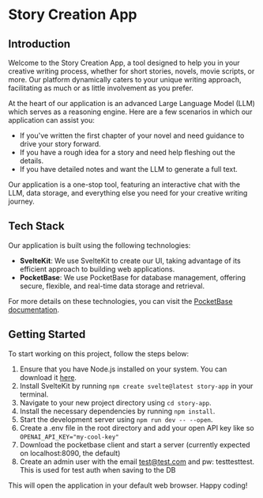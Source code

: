# Story Creation App

## Introduction
Welcome to the Story Creation App, a tool designed to help you in your creative writing process, whether for short stories, novels, movie scripts, or more. Our platform dynamically caters to your unique writing approach, facilitating as much or as little involvement as you prefer.

At the heart of our application is an advanced Large Language Model (LLM) which serves as a reasoning engine. Here are a few scenarios in which our application can assist you:

- If you've written the first chapter of your novel and need guidance to drive your story forward.
- If you have a rough idea for a story and need help fleshing out the details.
- If you have detailed notes and want the LLM to generate a full text.

Our application is a one-stop tool, featuring an interactive chat with the LLM, data storage, and everything else you need for your creative writing journey.

## Tech Stack
Our application is built using the following technologies:

- **SvelteKit**: We use SvelteKit to create our UI, taking advantage of its efficient approach to building web applications.
- **PocketBase**: We use PocketBase for database management, offering secure, flexible, and real-time data storage and retrieval.

For more details on these technologies, you can visit the [PocketBase documentation](https://pocketbase.io/docs/).

## Getting Started
To start working on this project, follow the steps below:

1. Ensure that you have Node.js installed on your system. You can download it [here](https://nodejs.org/en/download/).
2. Install SvelteKit by running `npm create svelte@latest story-app` in your terminal.
3. Navigate to your new project directory using `cd story-app`.
4. Install the necessary dependencies by running `npm install`.
5. Start the development server using `npm run dev -- --open`.
6. Create a .env file in the root directory and add your open API key like so `OPENAI_API_KEY="my-cool-key"`
7. Download the pocketbase client and start a server (currently expected on localhost:8090, the default)
8. Create an admin user with the email test@test.com and pw: testtesttest. This is used for test auth when saving to the DB

This will open the application in your default web browser. Happy coding!
